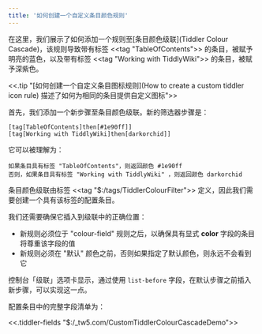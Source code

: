 ```yaml
---
title: '如何创建一个自定义条目颜色规则'
---
```


在这里，我们展示了如何添加一个规则至[条目颜色级联](Tiddler Colour Cascade)，该规则导致带有标签 <<tag "TableOfContents">> 的条目，被赋予明亮的蓝色，以及带有标签 <<tag "Working with TiddlyWiki">> 的条目，被赋予深紫色。

<<.tip "[如何创建一个自定义条目图标规则](How to create a custom tiddler icon rule) 描述了如何为相同的条目提供自定义图标">>

首先，我们添加一个新步骤至条目颜色级联。新的筛选器步骤是：

```
[tag[TableOfContents]then[#1e90ff]]
[tag[Working with TiddlyWiki]then[darkorchid]]
```

它可以被理解为：

```
如果条目具有标签 "TableOfContents"，则返回颜色 #1e90ff
否则，如果条目具有标签 "Working with TiddlyWiki" ，则返回颜色 darkorchid
```

条目颜色级联由标签 <<tag "$:/tags/TiddlerColourFilter">> 定义，因此我们需要创建一个具有该标签的配置条目。

我们还需要确保它插入到级联中的正确位置：

* 新规则必须位于 "colour-field" 规则之后，以确保具有显式 **color** 字段的条目将尊重该字段的值
* 新规则必须在 "默认" 颜色之前，否则如果指定了默认颜色，则永远不会看到它

控制台「级联」选项卡显示，通过使用 `list-before` 字段，在默认步骤之前插入新步骤，可以实现这一点。

配置条目中的完整字段清单为：

<<.tiddler-fields "$:/_tw5.com/CustomTiddlerColourCascadeDemo">>
